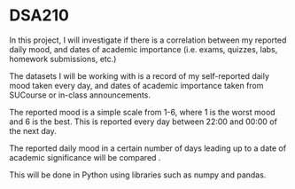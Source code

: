 # DSA210

In this project, I will investigate if there is a correlation between my reported daily mood, and dates of academic importance (i.e. exams, quizzes, labs, homework submissions, etc.)

The datasets I will be working with is a record of my self-reported daily mood taken every day, and dates of academic importance taken from SUCourse or in-class announcements.

The reported mood is a simple scale from 1-6, where 1 is the worst mood and 6 is the best. This is reported every day between 22:00 and 00:00 of the next day.

The reported daily mood in a certain number of days leading up to a date of academic significance will be compared .

This will be done in Python using libraries such as numpy and pandas.
